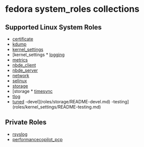 # fedora system_roles collections

## Supported Linux System Roles
<!--ts-->
  * [certificate](roles/certificate/README.md)
  * [kdump](roles/kdump/README.md)
  * [kernel_settings](roles/kernel_settings/README.md)
  * [kernel_settings  * [logging](roles/logging/README.md)
  * [metrics](roles/metrics/README.md)
  * [nbde_client](roles/nbde_client/README.md)
  * [nbde_server](roles/nbde_server/README.md)
  * [network](roles/network/README.md)
  * [selinux](roles/selinux/README.md)
  * [storage](roles/storage/README.md)
  * [storage  * [timesync](roles/timesync/README.md)
  * [tlog](roles/tlog/README.md)
  * [tuned](roles/tuned/README.md)
-devel](roles/storage/README-devel.md)
-testing](roles/kernel_settings/README-testing.md)
<!--te-->

## Private Roles
<!--ts-->
  * [rsyslog](roles/rsyslog/README.md)
  * [performancecopilot_pcp](roles/performancecopilot_pcp/README.md)
<!--te-->
